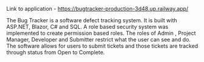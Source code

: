 Link to application - https://bugtracker-production-3d48.up.railway.app/

The Bug Tracker is a software defect tracking system. It is built with ASP.NET, Blazor, C# and SQL. A role based security system was implemented to create permission based roles. The roles of Admin , Project Manager, Developer and Submitter restrict what the user can see and do. The software allows for users to submit tickets and those tickets are tracked through status from Open to Complete.

